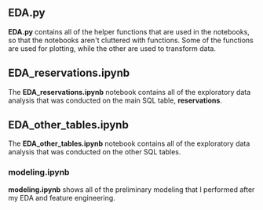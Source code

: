 ## EDA.py

**EDA.py** contains all of the helper functions that are used in the notebooks, so that the notebooks aren't cluttered
with functions. Some of the functions are used for plotting, while the other are used to transform data.

## EDA_reservations.ipynb

The **EDA_reservations.ipynb** notebook contains all of the exploratory data analysis that was conducted on the main
SQL table, **reservations**.

## EDA_other_tables.ipynb

The **EDA_other_tables.ipynb** notebook contains all of the exploratory data analysis that was conducted on the other
SQL tables.

### modeling.ipynb

**modeling.ipynb** shows all of the preliminary modeling that I performed after my EDA and feature engineering.